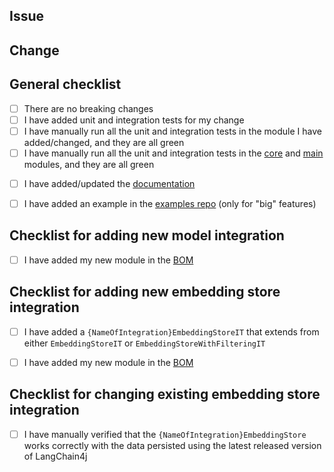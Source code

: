 <!-- Thank you so much for your contribution! -->
<!-- Please fill in all the sections below. -->

<!-- Please open the PR as a draft initially. Once it is reviewed and approved, we will ask you to add documentation and examples. -->
<!-- Please note that PRs with breaking changes will be rejected. -->
<!-- Please note that PRs without tests will be rejected. -->

<!-- Please note that PRs will be reviewed based on the priority of the issues they address. -->
<!-- We ask for your patience. We are doing our best to review your PR as quickly as possible. -->
<!-- Please refrain from pinging and asking when it will be reviewed. Thank you for understanding! -->


## Issue
<!-- Please paste the link to the issue this PR is addressing. For example: https://github.com/langchain4j/langchain4j/issues/1012 -->


## Change
<!-- Please describe the changes you made. -->


## General checklist
<!-- Please double-check the following points and mark them like this: [X] -->
- [ ] There are no breaking changes
- [ ] I have added unit and integration tests for my change
- [ ] I have manually run all the unit and integration tests in the module I have added/changed, and they are all green
- [ ] I have manually run all the unit and integration tests in the [core](https://github.com/langchain4j/langchain4j/tree/main/langchain4j-core) and [main](https://github.com/langchain4j/langchain4j/tree/main/langchain4j) modules, and they are all green
<!-- Before adding documentation and example(s) (below), please wait until the PR is reviewed and approved. -->
- [ ] I have added/updated the [documentation](https://github.com/langchain4j/langchain4j/tree/main/docs/docs)
- [ ] I have added an example in the [examples repo](https://github.com/langchain4j/langchain4j-examples) (only for "big" features)


## Checklist for adding new model integration
<!-- Please double-check the following points and mark them like this: [X] -->
- [ ] I have added my new module in the [BOM](https://github.com/langchain4j/langchain4j/blob/main/langchain4j-bom/pom.xml)


## Checklist for adding new embedding store integration
<!-- Please double-check the following points and mark them like this: [X] -->
- [ ] I have added a `{NameOfIntegration}EmbeddingStoreIT` that extends from either `EmbeddingStoreIT` or `EmbeddingStoreWithFilteringIT`
- [ ] I have added my new module in the [BOM](https://github.com/langchain4j/langchain4j/blob/main/langchain4j-bom/pom.xml)


## Checklist for changing existing embedding store integration
<!-- Please double-check the following points and mark them like this: [X] -->
- [ ] I have manually verified that the `{NameOfIntegration}EmbeddingStore` works correctly with the data persisted using the latest released version of LangChain4j
